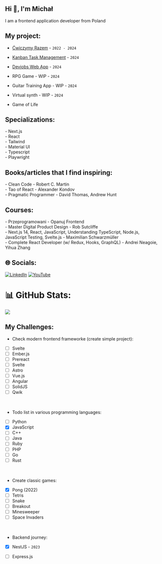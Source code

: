 <h2 align="left">Hi 👋, I'm Michał</h2>
I am a frontend application developer from Poland

##  My project:
- [Ćwiczymy Razem](https://github.com/CodeReactOrNext/CwiczymyRazem) - `2022 - 2024`<br>
- [Kanban Task Management](https://github.com/Michaljapko/kanban-task-management-web-app)  - `2024`<br>
- [Devjobs Web App](https://github.com/CodeReactOrNext/Devjobs_web_app) - `2024`<br>

- RPG Game - WIP - `2024`<br>
- Guitar Training App - WIP - `2024`<br>
- Virtual synth - WIP - `2024`<br>
- Game of Life 

## Specializations:
<div align="left">
  - Next.js <br>
  - React <br>
  - Tailwind <br>
  - Material UI <br>
  - Typescript <br>
  - Playwright <br>
</div>

## Books/articles that I find inspiring:
<div align="left">
  - Clean Code - Robert C. Martin  <br>
  - Tao of React - Alexander Kondov <br>
  - Pragmatic Programmer - David Thomas, Andrew Hunt  <br>
</div>

## Courses:
<div align="left">
  - Przeprogramowani - Opanuj Frontend <br>
  - Master Digital Product Design - Rob Sutcliffe <br>
  - Next.js 14, React, JavaScript, Understanding TypeScript, Node.js, JavaScript Testing, Svelte.js - Maximilian Schwarzmüller <br>
  - Complete React Developer (w/ Redux, Hooks, GraphQL) - Andrei Neagoie, Yihua Zhang  <br>
</div>

## 🌐 Socials:
[![LinkedIn](https://img.shields.io/badge/LinkedIn-%230077B5.svg?logo=linkedin&logoColor=white)](https://www.linkedin.com/in/micha%C5%82-jab%C5%82o%C5%84ski-1ab920266/) [![YouTube](https://img.shields.io/badge/YouTube-%23FF0000.svg?logo=YouTube&logoColor=white)](https://www.youtube.com/@MichaJKrokon) 

# 📊 GitHub Stats:
![](https://github-readme-stats.vercel.app/api/top-langs/?username=Michaljapko&theme=dark&hide_border=false&include_all_commits=true&count_private=false&layout=compact)


## My Challenges:

- Check modern frontend frameworke (create simple project):
- [ ] Svelte  <br>
- [ ] Ember.js  <br>
- [ ] Prereact  <br>
- [ ] Svelte <br>
- [ ] Astro <br>
- [ ] Vue.js <br>
- [ ] Angular <br>
- [ ] SolidJS <br>
- [ ] Qwik <br>
 <br> <br>
-  Todo list in various programming languages:
- [ ] Python <br>
- [x] JavaScript <br>
- [ ] C++ <br>
- [ ] Java <br>
- [ ] Ruby <br>
- [ ] PHP <br>
- [ ] Go <br>
- [ ] Rust <br>
 <br> <br>
- Create classic games:
- [x] Pong (2022) <br>
- [ ] Tetris <br>
- [ ] Snake <br>
- [ ] Breakout <br>
- [ ] Minesweeper <br>
- [ ] Space Invaders <br>
 <br> <br>
- Backend journey:
- [x] NestJS - `2023` <br>
- [ ] Express.js <br>

